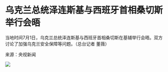 

# 乌克兰总统泽连斯基与西班牙首相桑切斯举行会晤

当地时间7月1日，乌克兰总统泽连斯基与西班牙首相桑切斯在基辅举行会晤。双方讨论了加强乌克兰安全保障等问题。（总台记者 董薇）

来源：央视新闻

![](https://inews.gtimg.com/om_bt/OSAIPztrbnkyseirfggKa5XJNVA5CyiDVwXinOhSSK64MAA/1000)

